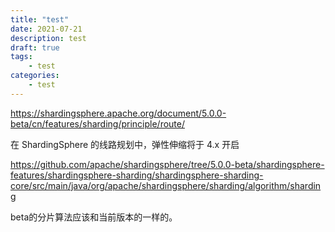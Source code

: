 ```yaml
---
title: "test"
date: 2021-07-21
description: test
draft: true
tags:
    - test
categories:
    - test
---
```




https://shardingsphere.apache.org/document/5.0.0-beta/cn/features/sharding/principle/route/

在 ShardingSphere 的线路规划中，弹性伸缩将于 4.x 开启





https://github.com/apache/shardingsphere/tree/5.0.0-beta/shardingsphere-features/shardingsphere-sharding/shardingsphere-sharding-core/src/main/java/org/apache/shardingsphere/sharding/algorithm/sharding

beta的分片算法应该和当前版本的一样的。



